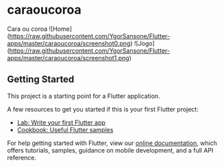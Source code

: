 # caraoucoroa

Cara ou coroa
![Home]
(https://raw.githubusercontent.com/YgorSansone/Flutter-apps/master/caraoucoroa/screenshot0.png)
![Jogo]
(https://raw.githubusercontent.com/YgorSansone/Flutter-apps/master/caraoucoroa/screenshot1.png)

## Getting Started

This project is a starting point for a Flutter application.

A few resources to get you started if this is your first Flutter project:

- [Lab: Write your first Flutter app](https://flutter.dev/docs/get-started/codelab)
- [Cookbook: Useful Flutter samples](https://flutter.dev/docs/cookbook)

For help getting started with Flutter, view our
[online documentation](https://flutter.dev/docs), which offers tutorials,
samples, guidance on mobile development, and a full API reference.
